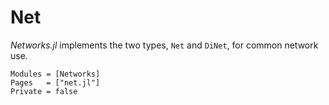 # Net

*Networks.jl* implements the two types, `Net` and `DiNet`, for common network use.

```@autodocs
Modules = [Networks]
Pages   = ["net.jl"]
Private = false
```

